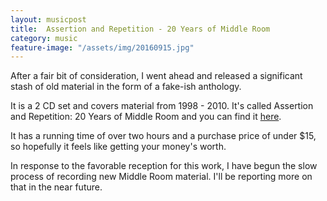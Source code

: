 ```yaml
---
layout: musicpost
title:  Assertion and Repetition - 20 Years of Middle Room
category: music
feature-image: "/assets/img/20160915.jpg"
---
```


After a fair bit of consideration, I went ahead and released a significant stash of old material in the form of a fake-ish anthology.

It is a 2 CD set and covers material from 1998 - 2010.  It's called Assertion and Repetition: 20 Years of Middle Room and you can find it [here][cd-baby-link].

It has a running time of over two hours and a purchase price of under $15, so hopefully it feels like getting your money's worth.

In response to the favorable reception for this work, I have begun the slow process of recording new Middle Room material.  I'll be reporting more on that in the near future.

[cd-baby-link]: https://www.cdbaby.com/cd/middleroom
